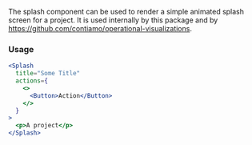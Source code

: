 The splash component can be used to render a simple animated splash screen for a project. It is used internally by this package and by https://github.com/contiamo/operational-visualizations.

### Usage

```jsx static
<Splash
  title="Some Title"
  actions={
    <>
      <Button>Action</Button>
    </>
  }
>
  <p>A project</p>
</Splash>
```
